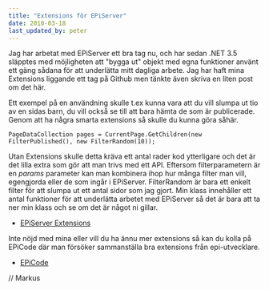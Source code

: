 ```yaml
---
title: "Extensions för EPiServer"
date: 2010-03-18
last_updated_by: peter
---
```

Jag har arbetat med EPiServer ett bra tag nu, och har sedan .NET 3.5 släpptes med möjligheten att "bygga ut" objekt med egna funktioner använt ett gäng sådana för att underlätta mitt dagliga arbete. Jag har haft mina Extensions liggande ett tag på Github men tänkte även skriva en liten post om det här.

Ett exempel på en användning skulle t.ex kunna vara att du vill slumpa ut tio av en sidas barn, du vill också se till att bara hämta de som är publicerade. Genom att ha några smarta extensions så skulle du kunna göra såhär.


    PageDataCollection pages = CurrentPage.GetChildren(new FilterPublished(), new FilterRandom(10));


Utan Extensions skulle detta kräva ett antal rader kod ytterligare och det är det lilla extra som gör att man trivs med ett API.
Eftersom filterparametern är en <em>params</em> parameter kan man kombinera ihop hur många filter man vill, egengjorda eller de som ingår i EPiServer. FilterRandom är bara ett enkelt filter för att slumpa ut ett antal sidor som jag gjort.
Min klass innehåller ett antal funktioner för att underlätta arbetet med EPiServer så det är bara att ta ner min klass och se om det är något ni gillar.

<ul>
 <li><a href="http://github.com/ullmark/cs-extensions/blob/master/EPiServerExtensions.cs">EPiServer Extensions</a></li>
</ul>

Inte nöjd med mina eller vill du ha ännu mer extensions så kan du kolla på EPiCode där man försöker sammanställa bra extensions från epi-utvecklare.
<ul><li><a href="https://www.coderesort.com/p/epicode/wiki/Extensions">EPiCode</a></li></ul>

// Markus
